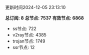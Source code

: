 更新时间2024-12-05 23:13:10

**总订阅: 8**
**总节点: 7537**
**有效节点: 6868**
- ss节点: 722
- v2ray节点: 4385
- trojan节点: 1749
- ssr节点: 12
